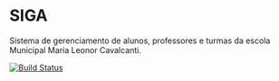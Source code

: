 # SIGA
Sistema de gerenciamento de alunos, professores e turmas da escola Municipal Maria Leonor Cavalcanti. 


[![Build Status](https://travis-ci.org/ThalisonCaio/SIGA.svg?branch=master)](https://travis-ci.org/ThalisonCaio/SIGA)
